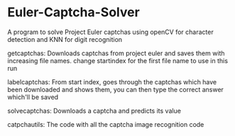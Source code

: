 # Euler-Captcha-Solver
A program to solve Project Euler captchas using openCV for character detection and KNN for digit recognition

getcaptchas:
  Downloads captchas from project euler and saves them with increasing file names. change startindex for the first file name to use in this run

labelcaptchas:
  From start index, goes through the captchas which have been downloaded and shows them, you can then type the correct answer which'll be saved

solvecaptchas:
  Downloads a captcha and predicts its value
  
catpchautils:
  The code with all the captcha image recognition code
